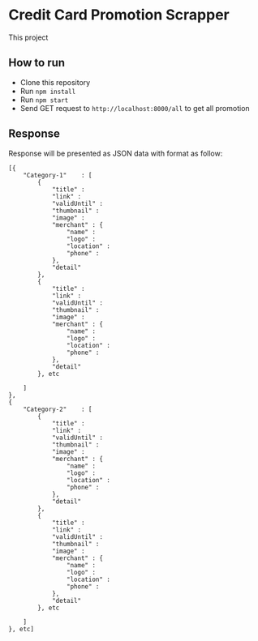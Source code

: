 # Credit Card Promotion Scrapper

This project 

## How to run

* Clone this repository
* Run `npm install`
* Run `npm start`
* Send GET request to `http://localhost:8000/all` to get all promotion

## Response 

Response will be presented as JSON data with format as follow:
```
[{
	"Category-1"	: [
		{
			"title" : 
			"link" : 
			"validUntil" :
			"thumbnail" :
			"image" :
			"merchant" : {
				"name" : 
				"logo" :
				"location" :
				"phone" :
			},
			"detail"
		},
		{
			"title" : 
			"link" : 
			"validUntil" :
			"thumbnail" :
			"image" :
			"merchant" : {
				"name" : 
				"logo" :
				"location" :
				"phone" :
			},
			"detail"
		}, etc

	]
},
{
	"Category-2"	: [
		{
			"title" : 
			"link" : 
			"validUntil" :
			"thumbnail" :
			"image" :
			"merchant" : {
				"name" : 
				"logo" :
				"location" :
				"phone" :
			},
			"detail"
		},
		{
			"title" : 
			"link" : 
			"validUntil" :
			"thumbnail" :
			"image" :
			"merchant" : {
				"name" : 
				"logo" :
				"location" :
				"phone" :
			},
			"detail"
		}, etc

	]
}, etc]
```